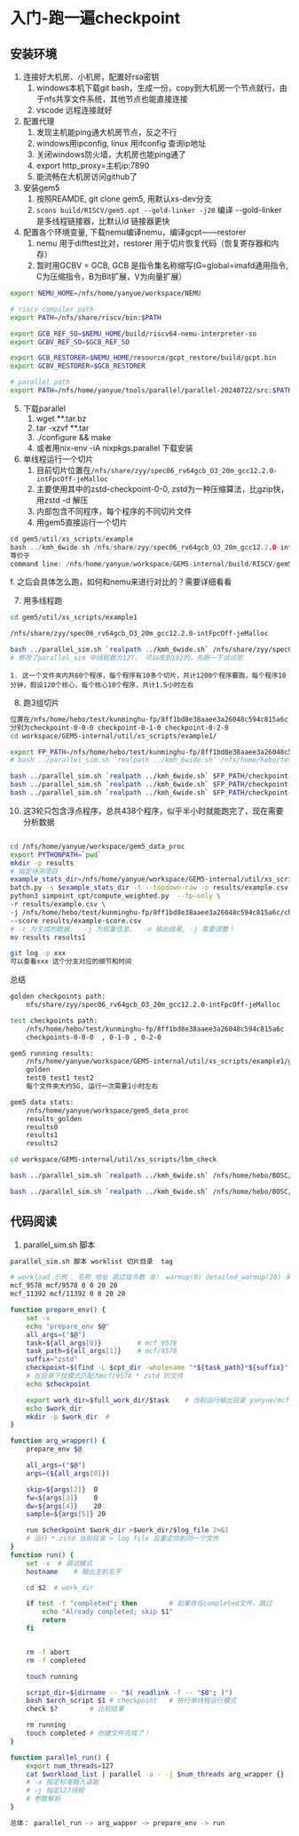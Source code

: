 # 入门-跑一遍checkpoint

## 安装环境
1. 连接好大机房、小机房，配置好rsa密钥
    1. windows本机下载git bash，生成一份，copy到大机房一个节点就行，由于nfs共享文件系统，其他节点也能直接连接
    2. vscode 远程连接就好
2. 配置代理
    1. 发现主机能ping通大机房节点，反之不行
    2. windows用ipconfig, linux 用ifconfig 查询ip地址
    3. 关闭windows防火墙，大机房也能ping通了
    4. export http_proxy=主机ip:7890
    5. 能流畅在大机房访问github了
3. 安装gem5
    1. 按照REAMDE, git clone gem5, 用默认xs-dev分支
    2. `scons build/RISCV/gem5.opt --gold-linker -j20` 编译  --gold-linker 是多线程链接器，比默认ld 链接器更快
4. 配置各个环境变量, 下载nemu编译nemu，编译gcpt——restorer
    1. nemu 用于difftest比对，restorer 用于切片恢复代码（恢复寄存器和内存）
    2. 暂时用GCBV = GCB, GCB 是指令集名称缩写(G=global=imafd通用指令, C为压缩指令，B为Bit扩展，V为向量扩展）

```bash
export NEMU_HOME=/nfs/home/yanyue/workspace/NEMU

# riscv compiler path
export PATH=/nfs/share/riscv/bin:$PATH

export GCB_REF_SO=$NEMU_HOME/build/riscv64-nemu-interpreter-so
export GCBV_REF_SO=$GCB_REF_SO

export GCB_RESTORER=$NEMU_HOME/resource/gcpt_restore/build/gcpt.bin
export GCBV_RESTORER=$GCB_RESTORER

# parallel path
export PATH=/nfs/home/yanyue/tools/parallel/parallel-20240722/src:$PATH
```

5. 下载parallel
    1. wget **.tar.bz
    2. tar -xzvf **.tar
    3. ./configure && make
    4. 或者用nix-env -iA nixpkgs.parallel 下载安装
6. 单线程运行一个切片
    1. 目前切片位置在`/nfs/share/zyy/spec06_rv64gcb_O3_20m_gcc12.2.0-intFpcOff-jeMalloc`
    2. 主要使用其中的zstd-checkpoint-0-0, zstd为一种压缩算法，比gzip快，用zstd -d 解压
    3. 内部包含不同程序，每个程序的不同切片文件
    4. 用gem5直接运行一个切片

```c
cd gem5/util/xs_scripts/example
bash ../kmh_6wide.sh /nfs/share/zyy/spec06_rv64gcb_O3_20m_gcc12.2.0-intFpcOff-jeMalloc/zstd-checkpoint-0-0-0/astar_biglakes/31/_31_0.016784_.zstd
等价于
command line: /nfs/home/yanyue/workspace/GEM5-internal/build/RISCV/gem5.opt /nfs/home/yanyue/workspace/GEM5-internal/configs/example/xiangshan.py --generic-rv-cpt=/nfs/share/zyy/spec06_rv64gcb_O3_20m_gcc12.2.0-intFpcOff-jeMalloc/zstd-checkpoint-0-0-0/astar_biglakes/31/_31_0.016784_.zstd
```

f. 之后会具体怎么跑，如何和nemu来进行对比的？需要详细看看

7. 用多线程跑

```bash
cd gem5/util/xs_scripts/example1

/nfs/share/zyy/spec06_rv64gcb_O3_20m_gcc12.2.0-intFpcOff-jeMalloc

bash ../parallel_sim.sh `realpath ../kmh_6wide.sh` /nfs/share/zyy/spec06_rv64gcb_O3_20m_gcc12.2.0-intFpcOff-jeMalloc/zstd-checkpoint-0-0-0/checkpoint-0-0-0.lst /nfs/share/zyy/spec06_rv64gcb_O3_20m_gcc12.2.0-intFpcOff-jeMalloc yanyue
# 修改了parallel_sim 中线程数为127， 可以改到192的，先跑一下试试吧

```

    1. 这一个文件夹内共60个程序，每个程序有10多个切片，共计1200个程序要跑，每个程序10分钟，假设120个核心，每个核心10个程序，共计1.5小时左右
8. 跑3组切片

```bash
位置在/nfs/home/hebo/test/kunminghu-fp/8ff1bd8e38aaee3a26048c594c815a6c
分别为checkpoint-0-0-0 checkpoint-0-1-0 checkpoint-0-2-0
cd workspace/GEM5-internal/util/xs_scripts/example1/

export FP_PATH=/nfs/home/hebo/test/kunminghu-fp/8ff1bd8e38aaee3a26048c594c815a6c
# bash ../parallel_sim.sh `realpath ../kmh_6wide.sh` /nfs/home/hebo/test/kunminghu-fp/8ff1bd8e38aaee3a26048c594c815a6c/checkpoint-0-0-0/checkpoint-0-0-0.lst /nfs/home/hebo/test/kunminghu-fp/8ff1bd8e38aaee3a26048c594c815a6c/checkpoint-0-0-0 test0

bash ../parallel_sim.sh `realpath ../kmh_6wide.sh` $FP_PATH/checkpoint-0-0-0/checkpoint-0-0-0.lst $FP_PATH/checkpoint-0-0-0 test0
bash ../parallel_sim.sh `realpath ../kmh_6wide.sh` $FP_PATH/checkpoint-0-1-0/checkpoint-0-1-0.lst $FP_PATH/checkpoint-0-1-0 test1
bash ../parallel_sim.sh `realpath ../kmh_6wide.sh` $FP_PATH/checkpoint-0-2-0/checkpoint-0-2-0.lst $FP_PATH/checkpoint-0-2-0 test2
```

10. 这3轮只包含浮点程序，总共438个程序，似乎半小时就能跑完了，现在需要分析数据

```bash

cd /nfs/home/yanyue/workspace/gem5_data_proc
export PYTHONPATH=`pwd`
mkdir -p results
# 指定待测项目
example_stats_dir=/nfs/home/yanyue/workspace/GEM5-internal/util/xs_scripts/example1/test0
batch.py -s $example_stats_dir -t --topdown-raw -o results/example.csv
python3 simpoint_cpt/compute_weighted.py  --fp-only \
-r results/example.csv \
-j /nfs/home/hebo/test/kunminghu-fp/8ff1bd8e38aaee3a26048c594c815a6c/checkpoint-0-0-0/cluster-0-0.json \
--score results/example-score.csv
# -r 为生成的数据，  -j 为权重信息，  -o 输出结果, -j 需要调整！
mv results results1

```



```bash
git log -p xxx  
可以查看xxx 这个分支对应的细节和时间
```



总结

```bash
golden checkpoints path:
    nfs/share/zyy/spec06_rv64gcb_O3_20m_gcc12.2.0-intFpcOff-jeMalloc

test checkpoints path:
    /nfs/home/hebo/test/kunminghu-fp/8ff1bd8e38aaee3a26048c594c815a6c
    checkpoints-0-0-0  , 0-1-0 , 0-2-0

gem5 running results:
    /nfs/home/yanyue/workspace/GEM5-internal/util/xs_scripts/example1/golden
    golden
    test0 test1 test2
    每个文件夹大约5G, 运行一次需要1小时左右

gem5 data stats:
    /nfs/home/yanyue/workspace/gem5_data_proc
    results_golden
    results0
    results1
    results2
```



```bash
cd workspace/GEM5-internal/util/xs_scripts/lbm_check

bash ../parallel_sim.sh `realpath ../kmh_6wide.sh` /nfs/home/hebo/BOSC/Simpoint_Checkpoint/auto_checkpoint/archive/fdc64512e812aaa9f6150087ffdd3054/checkpoint-0-0-0/checkpoint-0-0-0.lst /nfs/home/hebo/BOSC/Simpoint_Checkpoint/auto_checkpoint/archive/fdc64512e812aaa9f6150087ffdd3054/checkpoint-0-0-0 ref0 

bash ../parallel_sim.sh `realpath ../kmh_6wide.sh` /nfs/home/hebo/BOSC/Simpoint_Checkpoint/auto_checkpoint/archive/a48e1767f39f7fd48b940baabfde21d5/checkpoint-0-0-0/checkpoint-0-0-0.lst /nfs/home/hebo/BOSC/Simpoint_Checkpoint/auto_checkpoint/archive/a48e1767f39f7fd48b940baabfde21d5/checkpoint-0-0-0 test0


```

## 代码阅读
1. parallel_sim.sh 脚本

```bash
parallel_sim.sh 脚本 worklist 切片目录  tag

# workload 示例： 名称 地址 跳过指令数（0） warmup(0) detailed_warmup(20) 采样指令(20?)
mcf_9578 mcf/9578 0 0 20 20
mcf_11392 mcf/11392 0 0 20 20

function prepare_env() {
    set -x
    echo "prepare_env $@"
    all_args=("$@")
    task=${all_args[0]}			# mcf_9578
    task_path=${all_args[1]}	# mcf/9578
    suffix="zstd"	
    checkpoint=$(find -L $cpt_dir -wholename "*${task_path}*${suffix}" | head -n 1)
    # 在目录下找模式匹配为mcf/9578 * zstd 的文件 
    echo $checkpoint

    export work_dir=$full_work_dir/$task	# 当前运行输出目录 yanyue/mcf_9578
    echo $work_dir
    mkdir -p $work_dir	#
}

function arg_wrapper() {
    prepare_env $@

    all_args=("$@")
    args=(${all_args[0]})

    skip=${args[2]}  0
    fw=${args[3]}    0
    dw=${args[4]}    20
    sample=${args[5]} 20

    run $checkpoint $work_dir >$work_dir/$log_file 2>&1
    # 运行 *.zstd 当前目录 > log file 且重定向到同一个文件
}
function run() {
    set -x	# 调试模式
    hostname	# 输出主机名字

    cd $2  # work_dir

    if test -f "completed"; then		# 如果存在completed文件，跳过
        echo "Already completed; skip $1"
        return
    fi


    rm -f abort
    rm -f completed

    touch running

    script_dir=$(dirname -- "$( readlink -f -- "$0"; )")
    bash $arch_script $1 # checkpoint	# 执行单线程运行模式
    check $?		# 比较结果

    rm running
    touch completed	# 创建文件完成了！
}

function parallel_run() {
    export num_threads=127
    cat $workload_list | parallel -a - -j $num_threads arg_wrapper {}
    # -a 指定标准输入读取
    # -j 指定127线程
    # 参数解析
}

总体： parallel_run -> arg_wapper -> prepare_env -> run
```
